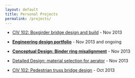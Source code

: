 ```yaml
---
layout: default
title: Personal Projects
permalink: /projects/
---
```


 - [CIV 102: Boxgirder bridge design and build](bridgebuild/) - Nov 2013
 
 - [**Engineering design portfolio**](portfolio/) - Nov 2013 and ongoing
 
 - [**Conceptual Design: Binder ring misalignment**](binder/) - Nov 2013
 
 - [Detailed Design: material selection for aerator](aerator.html) - Nov 2013
 
 - [CIV 102: Pedestrian truss bridge design](bridgedesign/) - Oct 2013

